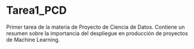 # Tarea1_PCD
Primer tarea de la materia de Proyecto de Ciencia de Datos. Contiene un resumen sobre la importancia del despliegue en producción de proyectos de Machine Learning.
